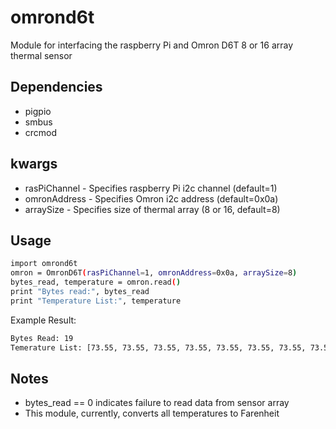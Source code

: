 # omrond6t
Module for interfacing the raspberry Pi and Omron D6T 8 or 16 array thermal sensor

Dependencies
------------
- pigpio
- smbus
- crcmod

kwargs
-------
- rasPiChannel - Specifies raspberry Pi i2c channel (default=1)
- omronAddress - Specifies Omron i2c address (default=0x0a)
- arraySize    - Specifies size of thermal array (8 or 16, default=8)

Usage
-----
```bash
import omrond6t
omron = OmronD6T(rasPiChannel=1, omronAddress=0x0a, arraySize=8)
bytes_read, temperature = omron.read()
print "Bytes read:", bytes_read
print "Temperature List:", temperature
```

Example Result:
```bash
Bytes Read: 19
Temerature List: [73.55, 73.55, 73.55, 73.55, 73.55, 73.55, 73.55, 73.55]
```

Notes
-----
- bytes_read == 0 indicates failure to read data from sensor array
- This module, currently, converts all temperatures to Farenheit
